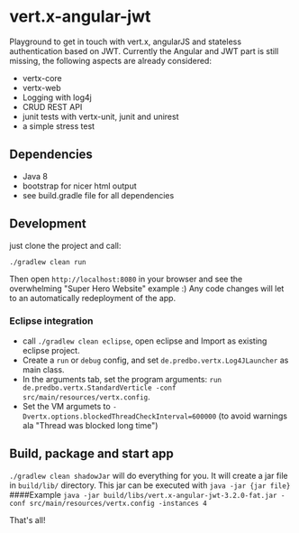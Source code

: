 # vert.x-angular-jwt
Playground to get in touch with vert.x, angularJS and stateless authentication based on JWT. Currently the Angular and JWT part is still missing, the following aspects are already considered:
* vertx-core
* vertx-web
* Logging with log4j
* CRUD REST API
* junit tests with vertx-unit, junit and unirest
* a simple stress test


## Dependencies
* Java 8
* bootstrap for nicer html output
* see build.gradle file for all dependencies


## Development
just clone the project and call:

`./gradlew clean run`

Then open `http://localhost:8080` in your browser and see the overwhelming "Super Hero Website" example :)
Any code changes will let to an automatically redeployment of the app.

### Eclipse integration

* call `./gradlew clean eclipse`, open eclipse and Import as existing eclipse project.
* Create a `run` or `debug` config, and set `de.predbo.vertx.Log4JLauncher` as main class.
* In the arguments tab, set the program arguments: `run de.predbo.vertx.StandardVerticle -conf src/main/resources/vertx.config`. 
* Set the VM argumets to `-Dvertx.options.blockedThreadCheckInterval=600000` (to avoid warnings ala "Thread was blocked long time")


## Build, package and start app
`./gradlew clean shadowJar` will do everything for you. It will create a jar file in `build/lib/` directory. This jar can be executed with `java -jar {jar file}` 
####Example
`java -jar build/libs/vert.x-angular-jwt-3.2.0-fat.jar -conf src/main/resources/vertx.config -instances 4`

That's all!